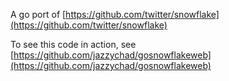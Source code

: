 A go port of [https://github.com/twitter/snowflake](https://github.com/twitter/snowflake)

To see this code in action, see [https://github.com/jazzychad/gosnowflakeweb](https://github.com/jazzychad/gosnowflakeweb)
